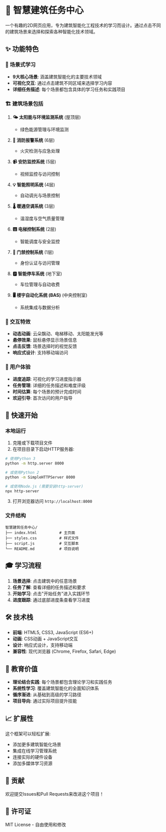 # 🏢 智慧建筑任务中心

一个有趣的2D网页应用，专为建筑智能化工程技术的学习而设计。通过点击不同的建筑场景来选择和探索各种智能化技术领域。

## ✨ 功能特色

### 🎯 场景式学习
- **9大核心场景**: 涵盖建筑智能化的主要技术领域
- **可视化交互**: 通过点击建筑不同区域来选择学习内容
- **详细任务描述**: 每个场景都包含具体的学习任务和实践项目

### 🏗️ 建筑场景包括

1. **🌤️ 太阳能与环境监测系统** (屋顶层)
   - 绿色能源管理与环境监测

2. **🚨 消防报警系统** (6层)
   - 火灾检测与应急处理

3. **📹 安防监控系统** (5层)
   - 视频监控与访问控制

4. **💡 智能照明系统** (4层)
   - 自动调光与场景控制

5. **🌡️ 暖通空调系统** (3层)
   - 温湿度与空气质量管理

6. **🛗 电梯控制系统** (2层)
   - 智能调度与安全监控

7. **🔐 门禁控制系统** (1层)
   - 身份认证与访问管理

8. **🅿️ 智能停车系统** (地下室)
   - 车位管理与自动收费

9. **🖥️ 楼宇自动化系统 (BAS)** (中央控制室)
   - 系统集成与数据分析

### 🎨 交互特效

- **动态动画**: 云朵飘动、电梯移动、太阳能发光等
- **悬停效果**: 鼠标悬停显示场景信息
- **点击反馈**: 场景选择时的视觉反馈
- **响应式设计**: 支持移动端访问

### 📱 用户体验

- **进度追踪**: 可视化的学习进度指示器
- **任务管理**: 详细的任务描述和难度评级
- **时间估算**: 每个场景的预计完成时间
- **欢迎引导**: 首次访问的用户指导

## 🚀 快速开始

### 本地运行

1. 克隆或下载项目文件
2. 在项目目录下启动HTTP服务器:

```bash
# 使用Python 3
python -m http.server 8000

# 或使用Python 2
python -m SimpleHTTPServer 8000

# 或使用Node.js (需要安装http-server)
npx http-server
```

3. 打开浏览器访问 `http://localhost:8000`

### 文件结构

```
智慧建筑任务中心/
├── index.html          # 主页面
├── styles.css          # 样式文件
├── script.js           # 交互脚本
└── README.md           # 项目说明
```

## 🎓 学习流程

1. **场景选择**: 点击建筑中的任意场景
2. **任务了解**: 查看详细的任务描述和要求
3. **开始学习**: 点击"开始任务"进入实践环节
4. **进度跟踪**: 通过底部进度条查看学习进度

## 🛠️ 技术栈

- **前端**: HTML5, CSS3, JavaScript (ES6+)
- **动画**: CSS动画 + JavaScript交互
- **设计**: 响应式设计，支持移动端
- **兼容性**: 现代浏览器 (Chrome, Firefox, Safari, Edge)

## 🎯 教育价值

- **理论结合实践**: 每个场景都包含理论学习和实践任务
- **系统性学习**: 覆盖建筑智能化的全面知识体系
- **循序渐进**: 从基础到高级的学习路径
- **项目导向**: 通过实际项目提升技能

## 📈 扩展性

这个框架可以轻松扩展:

- 添加更多建筑智能化场景
- 集成在线学习管理系统
- 连接实际的硬件设备
- 添加多媒体学习资源

## 🤝 贡献

欢迎提交Issues和Pull Requests来改进这个项目！

## 📄 许可证

MIT License - 自由使用和修改